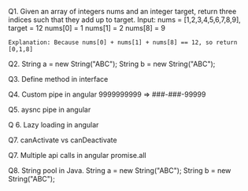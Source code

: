 Q1. Given an array of integers nums and an integer target, return three indices such that they add up to target.
    Input: nums = [1,2,3,4,5,6,7,8,9], target = 12
    nums[0] = 1
    nums[1] = 2
    nums[8] = 9

    Explanation: Because nums[0] + nums[1] + nums[8] == 12, so return [0,1,8]

Q2. String a = new String("ABC");
String b = new String("ABC");

Q3. Define method in interface

Q4. Custom pipe in angular
9999999999 => ###-###-99999

Q5. aysnc pipe in angular

Q 6. Lazy loading in angular

Q7. canActivate vs canDeactivate

Q7. Multiple api calls in angular
promise.all

Q8. String pool in Java.
String a = new String("ABC");
String b = new String("ABC");